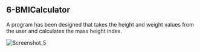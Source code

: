 ## 6-BMICalculator

A program has been designed that takes the height and weight values from the user and calculates the mass height index. 

![Screenshot_5](https://user-images.githubusercontent.com/57245919/129772315-e77cd522-a32b-44f3-9ac8-63b8e5c286b3.png)
